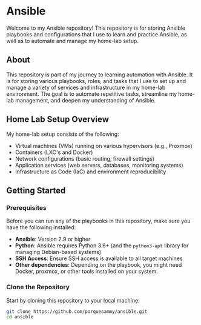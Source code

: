 # Ansible

Welcome to my Ansible repository! This repository is for storing Ansible playbooks and configurations that I use to learn and practice Ansible, as well as to automate and manage my home-lab setup.

## About

This repository is part of my journey to learning automation with Ansible. It is for storing various playbooks, roles, and tasks that I use to set up and manage a variety of services and infrastructure in my home-lab environment. The goal is to automate repetitive tasks, streamline my home-lab management, and deepen my understanding of Ansible.

## Home Lab Setup Overview

My home-lab setup consists of the following:

- Virtual machines (VMs) running on various hypervisors (e.g., Proxmox)
- Containers (LXC's and Docker)
- Network configurations (basic routing, firewall settings)
- Application services (web servers, databases, monitoring systems)
- Infrastructure as Code (IaC) and environment reproducibility

## Getting Started

### Prerequisites

Before you can run any of the playbooks in this repository, make sure you have the following installed:

- **Ansible**: Version 2.9 or higher
- **Python**: Ansible requires Python 3.6+ (and the `python3-apt` library for managing Debian-based systems)
- **SSH Access**: Ensure SSH access is available to all target machines
- **Other dependencies**: Depending on the playbook, you might need Docker, proxmox, or other tools installed on your system.

### Clone the Repository

Start by cloning this repository to your local machine:

```bash
git clone https://github.com/porquesammy/ansible.git
cd ansible
